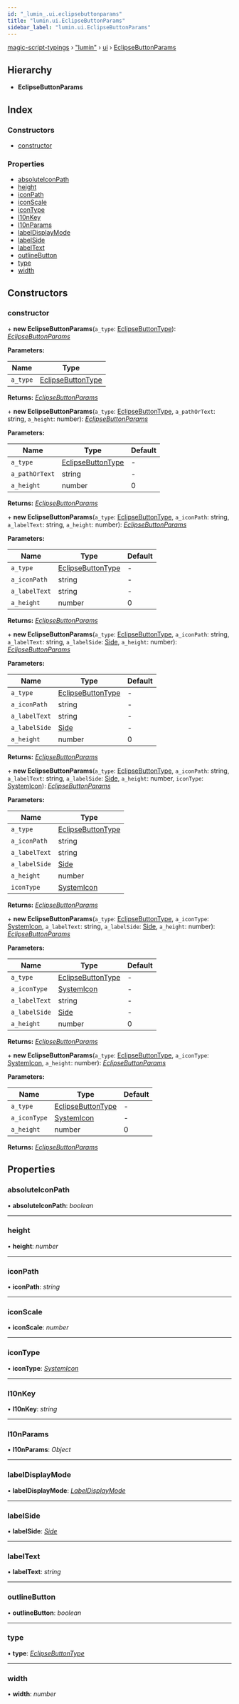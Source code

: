 ```yaml
---
id: "_lumin_.ui.eclipsebuttonparams"
title: "lumin.ui.EclipseButtonParams"
sidebar_label: "lumin.ui.EclipseButtonParams"
---
```


[magic-script-typings](../index.md) › [&quot;lumin&quot;](../modules/_lumin_.md) › [ui](../modules/_lumin_.ui.md) › [EclipseButtonParams](_lumin_.ui.eclipsebuttonparams.md)

## Hierarchy

* **EclipseButtonParams**

## Index

### Constructors

* [constructor](_lumin_.ui.eclipsebuttonparams.md#constructor)

### Properties

* [absoluteIconPath](_lumin_.ui.eclipsebuttonparams.md#absoluteiconpath)
* [height](_lumin_.ui.eclipsebuttonparams.md#height)
* [iconPath](_lumin_.ui.eclipsebuttonparams.md#iconpath)
* [iconScale](_lumin_.ui.eclipsebuttonparams.md#iconscale)
* [iconType](_lumin_.ui.eclipsebuttonparams.md#icontype)
* [l10nKey](_lumin_.ui.eclipsebuttonparams.md#l10nkey)
* [l10nParams](_lumin_.ui.eclipsebuttonparams.md#l10nparams)
* [labelDisplayMode](_lumin_.ui.eclipsebuttonparams.md#labeldisplaymode)
* [labelSide](_lumin_.ui.eclipsebuttonparams.md#labelside)
* [labelText](_lumin_.ui.eclipsebuttonparams.md#labeltext)
* [outlineButton](_lumin_.ui.eclipsebuttonparams.md#outlinebutton)
* [type](_lumin_.ui.eclipsebuttonparams.md#type)
* [width](_lumin_.ui.eclipsebuttonparams.md#width)

## Constructors

###  constructor

\+ **new EclipseButtonParams**(`a_type`: [EclipseButtonType](../enums/_lumin_.ui.eclipsebuttontype.md)): *[EclipseButtonParams](_lumin_.ui.eclipsebuttonparams.md)*

**Parameters:**

Name | Type |
------ | ------ |
`a_type` | [EclipseButtonType](../enums/_lumin_.ui.eclipsebuttontype.md) |

**Returns:** *[EclipseButtonParams](_lumin_.ui.eclipsebuttonparams.md)*

\+ **new EclipseButtonParams**(`a_type`: [EclipseButtonType](../enums/_lumin_.ui.eclipsebuttontype.md), `a_pathOrText`: string, `a_height`: number): *[EclipseButtonParams](_lumin_.ui.eclipsebuttonparams.md)*

**Parameters:**

Name | Type | Default |
------ | ------ | ------ |
`a_type` | [EclipseButtonType](../enums/_lumin_.ui.eclipsebuttontype.md) | - |
`a_pathOrText` | string | - |
`a_height` | number | 0 |

**Returns:** *[EclipseButtonParams](_lumin_.ui.eclipsebuttonparams.md)*

\+ **new EclipseButtonParams**(`a_type`: [EclipseButtonType](../enums/_lumin_.ui.eclipsebuttontype.md), `a_iconPath`: string, `a_labelText`: string, `a_height`: number): *[EclipseButtonParams](_lumin_.ui.eclipsebuttonparams.md)*

**Parameters:**

Name | Type | Default |
------ | ------ | ------ |
`a_type` | [EclipseButtonType](../enums/_lumin_.ui.eclipsebuttontype.md) | - |
`a_iconPath` | string | - |
`a_labelText` | string | - |
`a_height` | number | 0 |

**Returns:** *[EclipseButtonParams](_lumin_.ui.eclipsebuttonparams.md)*

\+ **new EclipseButtonParams**(`a_type`: [EclipseButtonType](../enums/_lumin_.ui.eclipsebuttontype.md), `a_iconPath`: string, `a_labelText`: string, `a_labelSide`: [Side](../enums/_lumin_.ui.side.md), `a_height`: number): *[EclipseButtonParams](_lumin_.ui.eclipsebuttonparams.md)*

**Parameters:**

Name | Type | Default |
------ | ------ | ------ |
`a_type` | [EclipseButtonType](../enums/_lumin_.ui.eclipsebuttontype.md) | - |
`a_iconPath` | string | - |
`a_labelText` | string | - |
`a_labelSide` | [Side](../enums/_lumin_.ui.side.md) | - |
`a_height` | number | 0 |

**Returns:** *[EclipseButtonParams](_lumin_.ui.eclipsebuttonparams.md)*

\+ **new EclipseButtonParams**(`a_type`: [EclipseButtonType](../enums/_lumin_.ui.eclipsebuttontype.md), `a_iconPath`: string, `a_labelText`: string, `a_labelSide`: [Side](../enums/_lumin_.ui.side.md), `a_height`: number, `iconType`: [SystemIcon](../enums/_lumin_.ui.systemicon.md)): *[EclipseButtonParams](_lumin_.ui.eclipsebuttonparams.md)*

**Parameters:**

Name | Type |
------ | ------ |
`a_type` | [EclipseButtonType](../enums/_lumin_.ui.eclipsebuttontype.md) |
`a_iconPath` | string |
`a_labelText` | string |
`a_labelSide` | [Side](../enums/_lumin_.ui.side.md) |
`a_height` | number |
`iconType` | [SystemIcon](../enums/_lumin_.ui.systemicon.md) |

**Returns:** *[EclipseButtonParams](_lumin_.ui.eclipsebuttonparams.md)*

\+ **new EclipseButtonParams**(`a_type`: [EclipseButtonType](../enums/_lumin_.ui.eclipsebuttontype.md), `a_iconType`: [SystemIcon](../enums/_lumin_.ui.systemicon.md), `a_labelText`: string, `a_labelSide`: [Side](../enums/_lumin_.ui.side.md), `a_height`: number): *[EclipseButtonParams](_lumin_.ui.eclipsebuttonparams.md)*

**Parameters:**

Name | Type | Default |
------ | ------ | ------ |
`a_type` | [EclipseButtonType](../enums/_lumin_.ui.eclipsebuttontype.md) | - |
`a_iconType` | [SystemIcon](../enums/_lumin_.ui.systemicon.md) | - |
`a_labelText` | string | - |
`a_labelSide` | [Side](../enums/_lumin_.ui.side.md) | - |
`a_height` | number | 0 |

**Returns:** *[EclipseButtonParams](_lumin_.ui.eclipsebuttonparams.md)*

\+ **new EclipseButtonParams**(`a_type`: [EclipseButtonType](../enums/_lumin_.ui.eclipsebuttontype.md), `a_iconType`: [SystemIcon](../enums/_lumin_.ui.systemicon.md), `a_height`: number): *[EclipseButtonParams](_lumin_.ui.eclipsebuttonparams.md)*

**Parameters:**

Name | Type | Default |
------ | ------ | ------ |
`a_type` | [EclipseButtonType](../enums/_lumin_.ui.eclipsebuttontype.md) | - |
`a_iconType` | [SystemIcon](../enums/_lumin_.ui.systemicon.md) | - |
`a_height` | number | 0 |

**Returns:** *[EclipseButtonParams](_lumin_.ui.eclipsebuttonparams.md)*

## Properties

###  absoluteIconPath

• **absoluteIconPath**: *boolean*

___

###  height

• **height**: *number*

___

###  iconPath

• **iconPath**: *string*

___

###  iconScale

• **iconScale**: *number*

___

###  iconType

• **iconType**: *[SystemIcon](../enums/_lumin_.ui.systemicon.md)*

___

###  l10nKey

• **l10nKey**: *string*

___

###  l10nParams

• **l10nParams**: *Object*

___

###  labelDisplayMode

• **labelDisplayMode**: *[LabelDisplayMode](../enums/_lumin_.ui.labeldisplaymode.md)*

___

###  labelSide

• **labelSide**: *[Side](../enums/_lumin_.ui.side.md)*

___

###  labelText

• **labelText**: *string*

___

###  outlineButton

• **outlineButton**: *boolean*

___

###  type

• **type**: *[EclipseButtonType](../enums/_lumin_.ui.eclipsebuttontype.md)*

___

###  width

• **width**: *number*